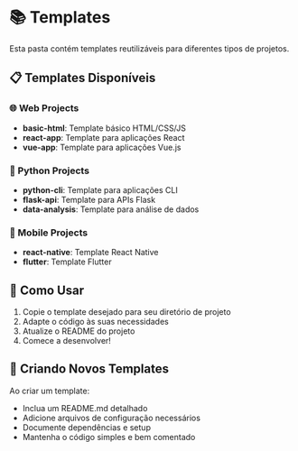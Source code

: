 # 📚 Templates

Esta pasta contém templates reutilizáveis para diferentes tipos de projetos.

## 📋 Templates Disponíveis

### 🌐 Web Projects
- **basic-html**: Template básico HTML/CSS/JS
- **react-app**: Template para aplicações React
- **vue-app**: Template para aplicações Vue.js

### 🐍 Python Projects
- **python-cli**: Template para aplicações CLI
- **flask-api**: Template para APIs Flask
- **data-analysis**: Template para análise de dados

### 📱 Mobile Projects
- **react-native**: Template React Native
- **flutter**: Template Flutter

## 🚀 Como Usar

1. Copie o template desejado para seu diretório de projeto
2. Adapte o código às suas necessidades
3. Atualize o README do projeto
4. Comece a desenvolver!

## 🔧 Criando Novos Templates

Ao criar um template:
- Inclua um README.md detalhado
- Adicione arquivos de configuração necessários
- Documente dependências e setup
- Mantenha o código simples e bem comentado